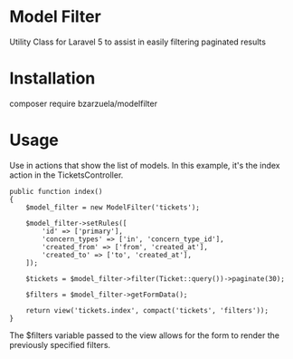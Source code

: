 # Model Filter

Utility Class for Laravel 5 to assist in easily filtering paginated results

# Installation

composer require bzarzuela/modelfilter

# Usage

Use in actions that show the list of models. In this example, it's the index action in the TicketsController.

	public function index()
	{
	    $model_filter = new ModelFilter('tickets');

	    $model_filter->setRules([
	        'id' => ['primary'],
	        'concern_types' => ['in', 'concern_type_id'],
	        'created_from' => ['from', 'created_at'],
	        'created_to' => ['to', 'created_at'],
	    ]);

	    $tickets = $model_filter->filter(Ticket::query())->paginate(30);

	    $filters = $model_filter->getFormData();

	    return view('tickets.index', compact('tickets', 'filters'));
	}

The $filters variable passed to the view allows for the form to render the previously specified filters.
